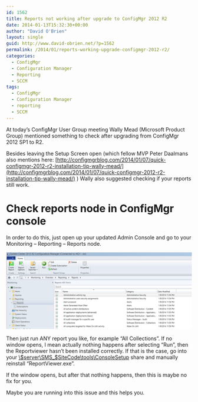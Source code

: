 ```yaml
---
id: 1562
title: Reports not working after upgrade to ConfigMgr 2012 R2
date: 2014-01-13T15:32:30+00:00
author: "David O'Brien"
layout: single
guid: http://www.david-obrien.net/?p=1562
permalink: /2014/01/reports-working-upgrade-configmgr-2012-r2/
categories:
  - ConfigMgr
  - Configuration Manager
  - Reporting
  - SCCM
tags:
  - ConfigMgr
  - Configuration Manager
  - reporting
  - SCCM
---
```

At today’s ConfigMgr User Group meeting Wally Mead (Microsoft Product Group) mentioned something to check after upgrading from ConfigMgr 2012 SP1 to R2.

Besides leaving the Setup Screen open (which fellow MVP Peter Daalmans also mentions here: [http://configmgrblog.com/2014/01/07/quick-configmgr-2012-r2-installation-tip-wally-mead/](http://configmgrblog.com/2014/01/07/quick-configmgr-2012-r2-installation-tip-wally-mead/) ) Wally also suggested checking if your reports still work.

# Check reports node in ConfigMgr console

In order to do this, just open up your updated Admin Console and go to your Monitoring – Reporting – Reports node.

![SCCM Reports](/media/2014/01/image9.png)

Then just run ANY report you like, for example “All Collections”. If no window opens, I mean actually nothing happens after selecting “Run”, then the Reportviewer hasn’t been installed correctly. If that is the case, go into your [\\$server\SMS_$SiteCode\tools\ConsoleSetup](file://\\$server\SMS_$SiteCode\tools\ConsoleSetup) share and manually reinstall “ReportViewer.exe”.

If the window opens, but after that nothing happens, then this is maybe no fix for you.

Maybe you are running into this issue and this helps you.
